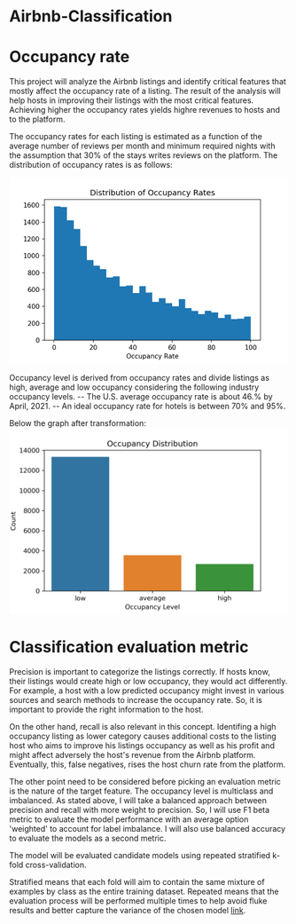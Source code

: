 # Airbnb-Classification

# Occupancy rate
This project will analyze the Airbnb listings and identify critical features that mostly affect the occupancy rate of a listing. 
The result of the analysis will help hosts in improving their listings with the most critical features. Achieving higher the occupancy rates  yields highre 
revenues to hosts and to the platform.


The occupancy rates for each listing is estimated as a function of the average number of reviews per month and minimum required nights with the assumption that 30% of the stays writes reviews on the platform.
The distribution of occupancy rates is as follows:

![Airbnb1](MVP/images/occupancy_hist.png)


Occupancy level is derived from occupancy rates and divide listings as high, average and low occupancy considering the following industry occupancy levels. 
-- The U.S. average occupancy rate is about 46.% by April, 2021. -- An ideal occupancy rate for hotels is between 70% and 95%.

Below the graph after transformation:
![Airbnb2](MVP/images/occupancy_nominal.png)

# Classification evaluation metric
Precision is important to categorize the listings correctly. If hosts know, their listings would create high or low occupancy, they would act differently. For example, a host with a low predicted occupancy might invest in various sources and search methods to increase the occupancy rate. So, it is important to provide the right information to the host.

On the other hand, recall is also relevant in this concept. Identifing a high occupancy listing as lower category causes additional costs to the listing host who aims to improve his listings occupancy as well as his profit and might affect adversely the host's revenue from the Airbnb platform. Eventually, this, false negatives, rises the host churn rate from the platform.

The other point need to be considered before picking an evaluation metric is the nature of the target feature. The occupancy level is multiclass and imbalanced. As stated above, I will take a balanced approach between precision and recall with more weight to precision. So, I will use F1 beta metric to evaluate the model performance with an average option 'weighted' to account for label imbalance.
I will also use balanced accuracy to evaluate the models as a second metric. 

The model will be evaluated candidate models using repeated stratified k-fold cross-validation.

Stratified means that each fold will aim to contain the same mixture of examples by class as the entire training dataset. Repeated means that the evaluation process will be performed multiple times to help avoid fluke results and better capture the variance of the chosen model
[link](https://machinelearningmastery.com/imbalanced-multiclass-classification-with-the-glass-identification-dataset/).
